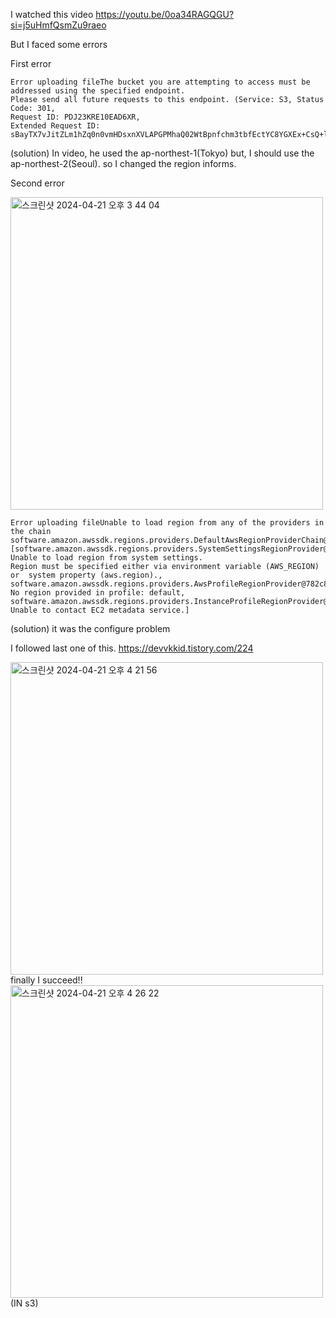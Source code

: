 I watched this video
https://youtu.be/0oa34RAGQGU?si=j5uHmfQsmZu9raeo

But I faced some errors

First error
```
Error uploading fileThe bucket you are attempting to access must be addressed using the specified endpoint.
Please send all future requests to this endpoint. (Service: S3, Status Code: 301,
Request ID: PDJ23KRE10EAD6XR,
Extended Request ID: sBayTX7vJitZLm1hZq0n0vmHDsxnXVLAPGPMhaQ02WtBpnfchm3tbfEctYC8YGXEx+CsQ+lHgts=)
```
(solution)
In video, he used the ap-northest-1(Tokyo) but, 
I should use the ap-northest-2(Seoul). so I changed the region informs.

Second error 

<img width="500" alt="스크린샷 2024-04-21 오후 3 44 04" src="https://github.com/heunseoRyu/s3_crud/assets/120763372/df43d3ff-d35a-4c1e-9b47-033e349477ce">

```
Error uploading fileUnable to load region from any of the providers in the chain
software.amazon.awssdk.regions.providers.DefaultAwsRegionProviderChain@7a304891:
[software.amazon.awssdk.regions.providers.SystemSettingsRegionProvider@4d603f: Unable to load region from system settings.
Region must be specified either via environment variable (AWS_REGION) or  system property (aws.region).,
software.amazon.awssdk.regions.providers.AwsProfileRegionProvider@782c89b3:
No region provided in profile: default, software.amazon.awssdk.regions.providers.InstanceProfileRegionProvider@4dd5b699:
Unable to contact EC2 metadata service.] 
```
(solution)
it was the configure problem

I followed last one of this.
https://devvkkid.tistory.com/224

<img width="500" alt="스크린샷 2024-04-21 오후 4 21 56" src="https://github.com/heunseoRyu/s3_crud/assets/120763372/8311fe2d-5763-4454-a00a-92f3d703dee3">
finally I succeed!!

<img width="500" alt="스크린샷 2024-04-21 오후 4 26 22" src="https://github.com/heunseoRyu/s3_crud/assets/120763372/a5386e22-f20e-4caa-87f3-006e864307e3">
(IN s3)



